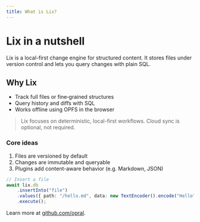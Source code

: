 ```yaml
---
title: What is Lix?
---
```


# Lix in a nutshell

Lix is a local-first change engine for structured content. It stores files
under version control and lets you query changes with plain SQL.

## Why Lix

- Track full files or fine‑grained structures
- Query history and diffs with SQL
- Works offline using OPFS in the browser

> Lix focuses on deterministic, local-first workflows. Cloud sync is optional,
> not required.

### Core ideas

1. Files are versioned by default
2. Changes are immutable and queryable
3. Plugins add content-aware behavior (e.g. Markdown, JSON)

```ts
// Insert a file
await lix.db
	.insertInto("file")
	.values({ path: "/hello.md", data: new TextEncoder().encode("Hello") })
	.execute();
```

Learn more at [github.com/opral](https://github.com/opral).

